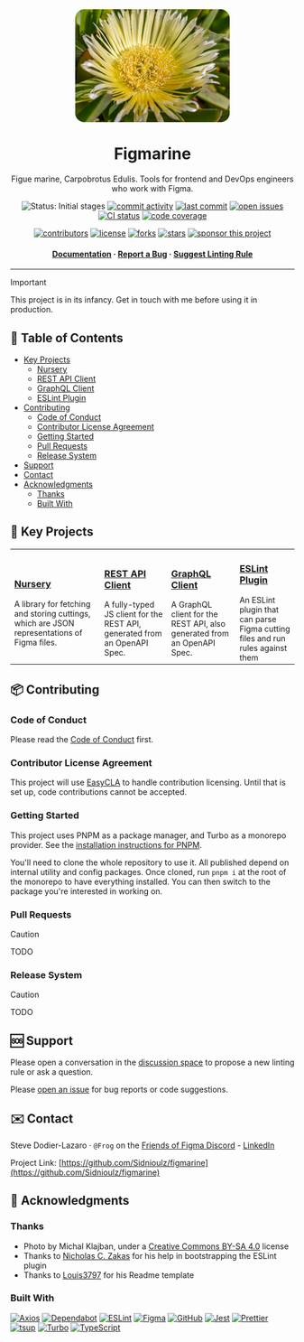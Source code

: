 <div align="center">
  <picture style="display: flex; flex-direction: column; align-items: center;">
    <source src="./static/Carpobrotus_edulis.avif" type="image/avif" />
    <img style="border-radius: 1rem;"
      src="./static/Carpobrotus_edulis.jpg"
      alt="The flower of the sour fig is a large Pseudanthium inflorescence that contrasts in size with its small, elongated succulent leaves."
      loading="lazy"
      decoding="async"
      height="200"
    />
  </picture>

  <h1>Figmarine</h1>
  
  <p>
    Figue marine, Carpobrotus Edulis. Tools for frontend and DevOps engineers who work with Figma.
  </p>
  
  <p>
    <img src="https://img.shields.io/badge/status-initial_stages-orange" alt="Status: Initial stages" />
    <a href="https://github.com/Sidnioulz/figmarine/commits"><img src="https://img.shields.io/github/commit-activity/m/Sidnioulz/figmarine" alt="commit activity" /></a>
    <a href="https://github.com/Sidnioulz/figmarine/commits"><img src="https://img.shields.io/github/last-commit/Sidnioulz/figmarine" alt="last commit" /></a>
    <a href="https://github.com/Sidnioulz/figmarine/issues/"><img src="https://img.shields.io/github/issues/Sidnioulz/figmarine" alt="open issues" /></a>
    <a href="https://github.com/Sidnioulz/figmarine/actions/workflows/continuous-integration.yml"><img src="https://github.com/Sidnioulz/figmarine/actions/workflows/continuous-integration.yml/badge.svg" alt="CI status" /></a>
    <a href="https://codecov.io/gh/Sidnioulz/figmarine"><img src="https://codecov.io/gh/Sidnioulz/figmarine/graph/badge.svg?token=4SX3N57XH3" alt="code coverage" /></a>
  </p>
  <p>
    <a href="https://github.com/Sidnioulz/figmarine/graphs/contributors"><img src="https://img.shields.io/github/contributors/Sidnioulz/figmarine" alt="contributors" /></a>
    <a href="https://github.com/Sidnioulz/figmarine/blob/main/LICENSE"><img src="https://img.shields.io/github/license/Sidnioulz/figmarine.svg" alt="license" /></a>
    <a href="https://github.com/Sidnioulz/figmarine/network/members"><img src="https://img.shields.io/github/forks/Sidnioulz/figmarine" alt="forks" /></a>
    <a href="https://github.com/Sidnioulz/figmarine/stargazers"><img src="https://img.shields.io/github/stars/Sidnioulz/figmarine" alt="stars" /></a>
    <a href="https://github.com/Sidnioulz/figmarine/stargazers"><img src="https://img.shields.io/badge/sponsor-30363D?logo=GitHub-Sponsors&logoColor=#EA4AAA" alt="sponsor this project" /></a>
  </p>

  <h4>
    <a href="https://github.com/Sidnioulz/figmarine">Documentation</a>
  <span> · </span>
    <a href="https://github.com/Sidnioulz/figmarine/issues/">Report a Bug</a>
  <span> · </span>
    <a href="https://github.com/Sidnioulz/figmarine/discussions/new?category=linting-rules">Suggest Linting Rule</a>
  </h4>
</div>

---

> [!IMPORTANT]
> This project is in its infancy. Get in touch with me before using it in production.

## :notebook_with_decorative_cover: Table of Contents

<!-- no toc -->
- [Key Projects](#star2-key-projects)
  * [Nursery](#nursery)
  * [REST API Client](#rest-api-client)
  * [GraphQL Client](#graphql-client)
  * [ESLint Plugin](#eslint-plugin)
- [Contributing](#package-contributing)
  * [Code of Conduct](#code-of-conduct)
  * [Contributor License Agreement](#contributor-license-agreement)
  * [Getting Started](#getting-started)
  * [Pull Requests](#pull-requests)
  * [Release System](#release-system)
- [Support](#sos-support)
- [Contact](#envelope-contact)
- [Acknowledgments](#yellow_heart-acknowledgments)
  * [Thanks](#thanks)
  * [Built With](#built-with)


## :star2: Key Projects

<table>
  <tr>
    <td>
      <h3><a href="./apps/nursery/">Nursery</a></h3>
      <div>A library for fetching and storing cuttings, which are JSON representations of Figma files.</div>
    </td>
    <td>
      <h3><a href="./packages/rest/">REST API Client</a></h3>
      <div>A fully-typed JS client for the REST API, generated from an OpenAPI Spec.</div>
    </td>
    <td>
      <h3><a href="./packages/graphql/">GraphQL Client</a></h3>
      <div>A GraphQL client for the REST API, also generated from an OpenAPI Spec.</div>
    </td>
    <td>
      <h3><a href="./packages/eslint-plugin-figma/">ESLint Plugin</a></h3>
      <div>An ESLint plugin that can parse Figma cutting files and run rules against them</div>
    </td>
  </tr>
</table>

## :package: Contributing

### Code of Conduct

Please read the [Code of Conduct](https://github.com/Sidnioulz/figmarine/blob/main/CODE_OF_CONDUCT.md) first.

### Contributor License Agreement

This project will use [EasyCLA](https://docs.linuxfoundation.org/lfx/easycla) to handle contribution licensing. Until that is set up, code contributions cannot be accepted.

### Getting Started

This project uses PNPM as a package manager, and Turbo as a monorepo provider. See the [installation instructions for PNPM](https://pnpm.io/installation).

You'll need to clone the whole repository to use it. All published depend on internal utility and config packages. Once cloned, run `pnpm i` at the root of the monorepo to have everything installed. You can then switch to the package you're interested in working on.

### Pull Requests

> [!CAUTION]
> TODO


### Release System

> [!CAUTION]
> TODO


## :sos: Support

Please open a conversation in the [discussion space](https://github.com/Sidnioulz/figmarine/discussions) to propose a new linting rule or ask a question.

Please [open an issue](https://github.com/Sidnioulz/figmarine/issues/new) for bug reports or code suggestions.

## :envelope: Contact

Steve Dodier-Lazaro · `@Frog` on the [Friends of Figma Discord](https://discord.gg/figma) - [LinkedIn](https://www.linkedin.com/in/stevedodierlazaro/)

Project Link: [https://github.com/Sidnioulz/figmarine](https://github.com/Sidnioulz/figmarine)

## :yellow_heart: Acknowledgments

### Thanks
* Photo by Michal Klajban, under a [Creative Commons BY-SA 4.0](https://creativecommons.org/licenses/by-sa/4.0/deed.en) license
* Thanks to [Nicholas C. Zakas](https://github.com/nzakas) for his help in bootstrapping the ESLint plugin
* Thanks to [Louis3797](https://github.com/Louis3797) for his Readme template

### Built With
[![Axios](https://img.shields.io/badge/Axios-5a29e4?logo=axios&logoColor=white)](https://axios-http.com/)
[![Dependabot](https://img.shields.io/badge/Dependabot-025E8C?logo=dependabot&logoColor=white)](https://github.com/dependabot)
[![ESLint](https://img.shields.io/badge/ESLint-4b32c3?logo=eslint&logoColor=white)]([XXXXXX](https://eslint.org/))
[![Figma](https://img.shields.io/badge/Figma-a259ff?logo=figma&logoColor=white)](https://github.com/figma/rest-api-spec/)
[![GitHub](https://img.shields.io/badge/GitHub-0d1117?logo=github&logoColor=white)](https://github.com/solutions/ci-cd)
[![Jest](https://img.shields.io/badge/Jest-99425b?logo=jest&logoColor=white)](https://jestjs.io/)
[![Prettier](https://img.shields.io/badge/Prettier-f8bc45?logo=prettier&logoColor=black)](https://prettier.io/)
[![tsup](https://img.shields.io/badge/tsup-fde047)](https://tsup.egoist.dev/)
[![Turbo](https://img.shields.io/badge/Turbo-0096ff?logo=turbo&logoColor=white)](https://turbo.build/)
[![TypeScript](https://img.shields.io/badge/TypeScript-3178c6?logo=typescript&logoColor=white)](https://www.typescriptlang.org/)